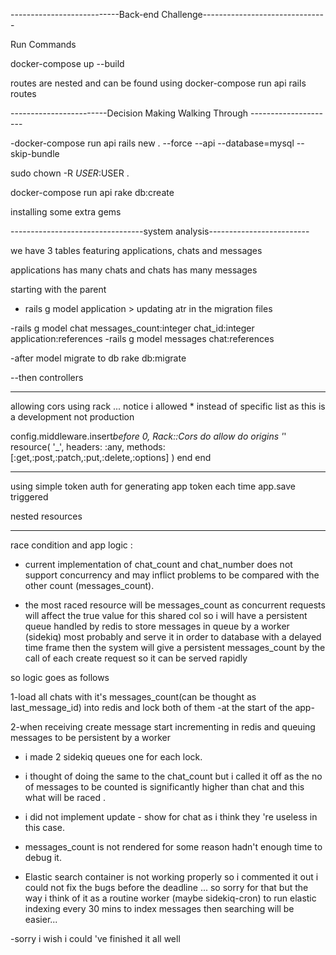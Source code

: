 ---------------------------Back-end Challenge-------------------------------

Run Commands

docker-compose up --build


routes are nested and can be found using docker-compose run api rails routes


------------------------Decision Making Walking Through ---------------------

-docker-compose run api rails new . --force --api --database=mysql --skip-bundle

sudo chown -R $USER:$USER .

docker-compose run api rake db:create

installing some extra gems

---------------------------------system analysis-------------------------

we have 3 tables featuring applications, chats and messages

applications has many chats and chats has many messages

starting with the parent

- rails g model application > updating atr in the migration files

-rails g model chat messages_count:integer chat_id:integer application:references
-rails g model messages chat:references

-after model migrate to db rake db:migrate

--then controllers

---

allowing cors using rack ... notice i allowed \* instead of specific list as this is a development not production

config.middleware.insert*before 0, Rack::Cors do
allow do
origins '*'
resource(
'\_',
headers: :any,
methods: [:get,:post,:patch,:put,:delete,:options]
)
end
end

---

using simple token auth for generating app token each time app.save triggered

nested resources

---

race condition and app logic :

- current implementation of chat_count and chat_number does not support concurrency and may inflict problems to be compared with the other count (messages_count).

- the most raced resource will be messages_count as concurrent requests will affect the true value for this shared col so i will have a persistent queue handled by redis to store messages in queue by a worker (sidekiq) most probably and serve it in order to database with a delayed time frame then the system will give a persistent messages_count by the call of each create request so it can be served rapidly

so logic goes as follows

1-load all chats with it's messages_count(can be thought as last_message_id) into redis and lock both of them -at the start of the app-

2-when receiving create message start incrementing in redis and queuing messages to be persistent by a worker

- i made 2 sidekiq queues one for each lock.

- i thought of doing the same to the chat_count but i called it off as the no of messages to be counted is significantly higher than chat and this what will be raced .

- i did not implement update - show for chat as i think they 're useless in this case.

- messages_count is not rendered for some reason hadn't enough time to debug it.
- Elastic search container is not working properly so i commented it out i could not fix the bugs before the deadline ... so sorry for that but the way i think of it as a routine worker (maybe sidekiq-cron) to run elastic indexing every 30 mins to index messages then searching will be easier...

-sorry i wish i could 've finished it all well
